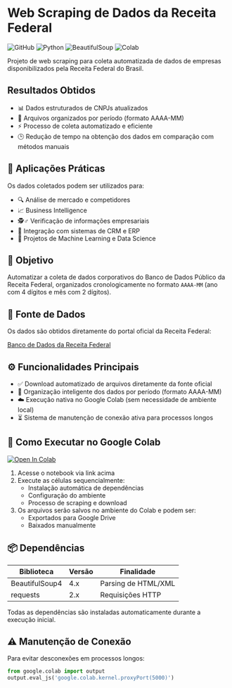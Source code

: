 # Web Scraping de Dados da Receita Federal

![GitHub](https://img.shields.io/badge/-GitHub-181717?style=flat-square&logo=github)
![Python](https://img.shields.io/badge/-Python-3776AB?style=flat-square&logo=python&logoColor=white)
![BeautifulSoup](https://img.shields.io/badge/-BeautifulSoup4-3776AB?style=flat-square&logo=python&logoColor=white)
![Colab](https://img.shields.io/badge/-Google%20Colab-F9AB00?style=flat-square&logo=google-colab&logoColor=white)

Projeto de web scraping para coleta automatizada de dados de empresas disponibilizados pela Receita Federal do Brasil.

## Resultados Obtidos

- 📊 Dados estruturados de CNPJs atualizados
- 📂 Arquivos organizados por período (formato AAAA-MM)
- ⚡ Processo de coleta automatizado e eficiente
- 🕒 Redução de tempo na obtenção dos dados em comparação com métodos manuais

## 💼 Aplicações Práticas

Os dados coletados podem ser utilizados para:

- 🔍 Análise de mercado e competidores
- 📈 Business Intelligence
- 🕵️♂️ Verificação de informações empresariais
- 📑 Integração com sistemas de CRM e ERP
- 🧠 Projetos de Machine Learning e Data Science

## 🎯 Objetivo

Automatizar a coleta de dados corporativos do Banco de Dados Público da Receita Federal, organizados cronologicamente no formato `AAAA-MM` (ano com 4 dígitos e mês com 2 dígitos).

## 🔗 Fonte de Dados

Os dados são obtidos diretamente do portal oficial da Receita Federal:

[Banco de Dados da Receita Federal](https://arquivos.receitafederal.gov.br/cnpj/)

## ⚙️ Funcionalidades Principais

- ✅ Download automatizado de arquivos diretamente da fonte oficial
- 📅 Organização inteligente dos dados por período (formato AAAA-MM)
- ☁️ Execução nativa no Google Colab (sem necessidade de ambiente local)
- ⏳ Sistema de manutenção de conexão ativa para processos longos

## 🚀 Como Executar no Google Colab

[![Open In Colab](https://colab.research.google.com/assets/colab-badge.svg)](https://colab.research.google.com/drive/1X_c6IHV9lnXNM81C339Ia1o0onaaBf7s?usp=sharing)

1. Acesse o notebook via link acima
2. Execute as células sequencialmente:
   - Instalação automática de dependências
   - Configuração do ambiente
   - Processo de scraping e download
3. Os arquivos serão salvos no ambiente do Colab e podem ser:
   - Exportados para Google Drive
   - Baixados manualmente

## 📦 Dependências

| Biblioteca | Versão | Finalidade |
|------------|--------|------------|
| BeautifulSoup4 | 4.x | Parsing de HTML/XML |
| requests | 2.x | Requisições HTTP |

Todas as dependências são instaladas automaticamente durante a execução inicial.

## ⚠️ Manutenção de Conexão

Para evitar desconexões em processos longos:

```python
from google.colab import output
output.eval_js('google.colab.kernel.proxyPort(5000)')
